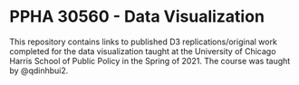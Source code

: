 # PPHA 30560 - Data Visualization

This repository contains links to published D3 replications/original work completed for the data visualization taught at the University of Chicago Harris School of Public Policy in the Spring of 2021. The course was taught by @qdinhbui2. 

